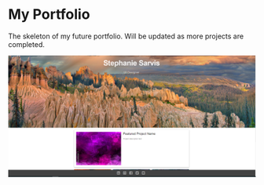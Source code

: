 # My Portfolio
The skeleton of my future portfolio. Will be updated as more projects are completed.

![](portfolio1.png)
